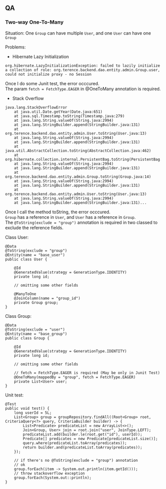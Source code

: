 ## QA
### Two-way One-To-Many

Situation: One `Group` can have multiple `User`, and one `User` can have one `Group`

Problems:
- Hibernate Lazy Initialization
```
org.hibernate.LazyInitializationException: failed to lazily initialize a collection of role: org.terence.backend.dao.entity.admin.Group.user, could not initialize proxy - no Session
```
Once I do some Junit test, the error occcured.  
The param `fetch = FetchType.EAGER` in @OneToMany annotation is required.
- Stack Overflow
```
java.lang.StackOverflowError
	at java.util.Date.getYear(Date.java:651)
	at java.sql.Timestamp.toString(Timestamp.java:279)
	at java.lang.String.valueOf(String.java:2994)
	at java.lang.StringBuilder.append(StringBuilder.java:131)
	at org.terence.backend.dao.entity.admin.User.toString(User.java:13)
	at java.lang.String.valueOf(String.java:2994)
	at java.lang.StringBuilder.append(StringBuilder.java:131)
	at java.util.AbstractCollection.toString(AbstractCollection.java:462)
	at org.hibernate.collection.internal.PersistentBag.toString(PersistentBag.java:538)
	at java.lang.String.valueOf(String.java:2994)
	at java.lang.StringBuilder.append(StringBuilder.java:131)
	at org.terence.backend.dao.entity.admin.Group.toString(Group.java:14)
	at java.lang.String.valueOf(String.java:2994)
	at java.lang.StringBuilder.append(StringBuilder.java:131)
	at org.terence.backend.dao.entity.admin.User.toString(User.java:13)
	at java.lang.String.valueOf(String.java:2994)
	at java.lang.StringBuilder.append(StringBuilder.java:131)...
```
Once I call the method toString, the error occcured.  
`Group` has a reference in `User`, and `User` has a reference in `Group`.  
The `@ToString(exclude = "group")` annotation is required in two classed to exclude the reference fields.

Class User:
```
@Data
@ToString(exclude = "group")
@Entity(name = "base_user")
public class User {

    @Id
    @GeneratedValue(strategy = GenerationType.IDENTITY)
    private long id;

    // omitting some other fields

    @ManyToOne
    @JoinColumn(name = "group_id")
    private Group group;
}
```

Class Group:
```
@Data
@ToString(exclude = "user")
@Entity(name = "base_group")
public class Group {

    @Id
    @GeneratedValue(strategy = GenerationType.IDENTITY)
    private long id;

    // omitting some other fields

    // fetch = FetchType.EAGER is required (May be only in Junit Test)
    @OneToMany(mappedBy = "group", fetch = FetchType.EAGER)
    private List<User> user;
}
```

Unit test:
```
@Test
public void test() {
    long userId = 5L;
    List<Group> group = groupRepository.findAll((Root<Group> root, CriteriaQuery<?> query, CriteriaBuilder builder) -> {
        List<Predicate> predicateList = new ArrayList<>();
        Join<Group, User> join = root.join("user", JoinType.LEFT);
        predicateList.add(builder.le(root.get("id"), userId));
        Predicate[] predicates = new Predicate[predicateList.size()];
        query.where(predicateList.toArray(predicates));
        return builder.and(predicateList.toArray(predicates));
    });

    // if there's no @ToString(exclude = "group") annotation
    // ok
    group.forEach(item -> System.out.println(item.getId()));
    // throw stackoverflow exception
    group.forEach(System.out::println);
}
```
